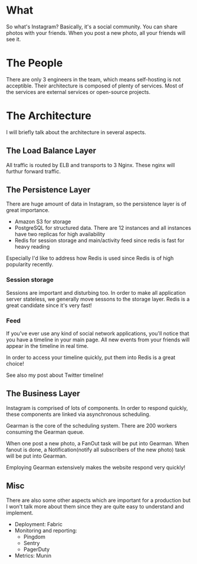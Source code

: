 # What
So what's Instagram? Basically, it's a social community. You can share photos with your friends. When you post a new photo, all your friends will see it.

# The People
There are only 3 engineers in the team, which means self-hosting is not acceptible. Their architecture is composed of plenty of services. Most of the services are external services or open-source projects.

# The Architecture
I will briefly talk about the architecture in several aspects.

## The Load Balance Layer
All traffic is routed by ELB and transports to 3 Nginx. These nginx will furthur forward traffic.

## The Persistence Layer
There are huge amount of data in Instagram, so the persistence layer is of great importance.  

+ Amazon S3 for storage
+ PostgreSQL for structured data. There are 12 instances and all instances have two replicas for high availability
+ Redis for session storage and main/activity feed since redis is fast for heavy reading

Especially I'd like to address how Redis is used since Redis is of high popularity recently.

### Session storage
Sessions are important and disturbing too. In order to make all application server stateless, we generally move sessons to the storage layer. Redis is a great candidate since it's very fast!

### Feed
If you've ever use any kind of social network applications, you'll notice that you have a timeline in your main page. All new events from your friends will appear in the timeline in real time. 

In order to access your timeline quickly, put them into Redis is a great choice!

See also my post about Twitter timeline!

## The Business Layer
Instagram is comprised of lots of components. In order to respond quickly, these components are linked via asynchronous scheduling.

Gearman is the core of the scheduling system. There are 200 workers consuming the Gearman queue.

When one post a new photo, a FanOut task will be put into Gearman. When fanout is done, a Notification(notify all subscribers of the new photo) task will be put into Gearman.

Employing Gearman extensively makes the website respond very quickly!

## Misc
There are also some other aspects which are important for a production but I won't talk more about them since they are quite easy to understand and implement.

+ Deployment: Fabric
+ Monitoring and reporting: 
    + Pingdom
    + Sentry
    + PagerDuty
+ Metrics: Munin